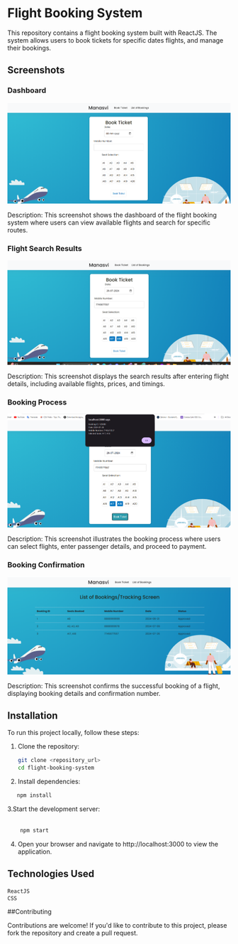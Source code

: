 # Flight Booking System

This repository contains a flight booking system built with ReactJS. The system allows users to book tickets for specific dates flights, and manage their bookings.

## Screenshots

### Dashboard
![Screenshot 1](screenshots/1.png)

Description: This screenshot shows the dashboard of the flight booking system where users can view available flights and search for specific routes.

### Flight Search Results
![Screenshot 2](screenshots/2.png)

Description: This screenshot displays the search results after entering flight details, including available flights, prices, and timings.

### Booking Process
![Screenshot 3](screenshots/3.png)

Description: This screenshot illustrates the booking process where users can select flights, enter passenger details, and proceed to payment.

### Booking Confirmation
![Screenshot 4](screenshots/4.png)

Description: This screenshot confirms the successful booking of a flight, displaying booking details and confirmation number.

## Installation

To run this project locally, follow these steps:

1. Clone the repository:
   ```bash
   git clone <repository_url>
   cd flight-booking-system
2. Install dependencies:

```bash
   npm install
```
3.Start the development server:

```bash

    npm start
```
4. Open your browser and navigate to http://localhost:3000 to view the application.

## Technologies Used

    ReactJS
    CSS 

##Contributing

Contributions are welcome! If you'd like to contribute to this project, please fork the repository and create a pull request.
